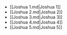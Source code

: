 - [[Joshua 1.md|Joshua 1]]
- [[Joshua 2.md|Joshua 2]]
- [[Joshua 3.md|Joshua 3]]
- [[Joshua 4.md|Joshua 4]]
- [[Joshua 5.md|Joshua 5]]